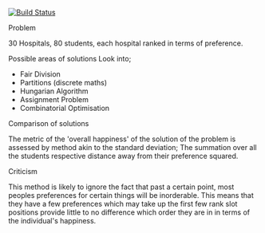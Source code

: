 [![Build Status](https://travis-ci.org/guynan/pharm.svg?branch=master)](https://travis-ci.org/guynan/pharm)

Problem

30 Hospitals, 80 students, each hospital ranked in terms of preference.


Possible areas of solutions
Look into;
 * Fair Division
 * Partitions (discrete maths)
 * Hungarian Algorithm
 * Assignment Problem
 * Combinatorial Optimisation


Comparison of solutions

The metric of the 'overall happiness' of the solution of the problem is
assessed by method akin to the standard deviation;
The summation over all the students respective distance away from their
preference squared. 


Criticism

This method is likely to ignore the fact that past a certain point, most
peoples preferences for certain things will be inorderable. This 
means that they have a few preferences which may take up the first few 
rank slot positions provide little to no difference which order they are in
in terms of the individual's happiness.

